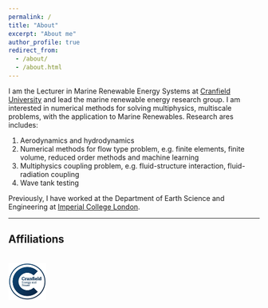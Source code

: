 ```yaml
---
permalink: /
title: "About"
excerpt: "About me"
author_profile: true
redirect_from: 
  - /about/
  - /about.html
---
```

I am the Lecturer in Marine Renewable Energy Systems at [Cranfield University](https://www.cranfield.ac.uk) and lead the marine renewable energy research group. I am interested in numerical methods for solving multiphysics, multiscale problems, with the application to Marine Renewables. Research ares includes:

 1. Aerodynamics and hydrodynamics
 2. Numerical methods for flow type problem, e.g. finite elements, finite volume, reduced order methods and machine learning
 3. Multiphysics coupling problem, e.g. fluid-structure interaction, fluid-radiation coupling
 4. Wave tank testing

Previously, I have worked at the Department of Earth Science and Engineering at [Imperial College London](https://www.imperial.ac.uk).

---------------------------------------------------
## Affiliations
<br/><img width="15%" src='../images/cranfield_logo.png'>
